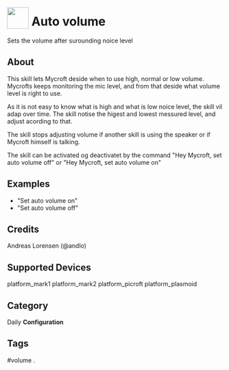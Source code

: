 # <img src='https://rawgithub.com/FortAwesome/Font-Awesome/master/advanced-options/raw-svg/solid/volume-up.svg' card_color='#F66716' width='50' height='50' style='vertical-align:bottom'/> Auto volume
Sets the volume after surounding noice level

## About 
This skill lets Mycroft deside when to use high, normal or low volume. Mycrofts keeps monitoring the mic level, and from that deside what volume level is right to use. 

As it is not easy to know what is high and what is low noice level, the skill vil adap over time. The skill notise the higest and lowest messured level, and adjust acording to that.

The skill stops adjusting volume if another skill is using the speaker or if Mycroft himself is talking. 

The skill can be activated og deactivatet by the command "Hey Mycroft, set auto volume off" or "Hey Mycroft, set auto volume on" 


## Examples 
* "Set auto volume on"
* "Set auto volume off"

## Credits 
Andreas Lorensen (@andlo)

## Supported Devices 
platform_mark1 platform_mark2 platform_picroft platform_plasmoid 

## Category
Daily
**Configuration**

## Tags
#volume
.
